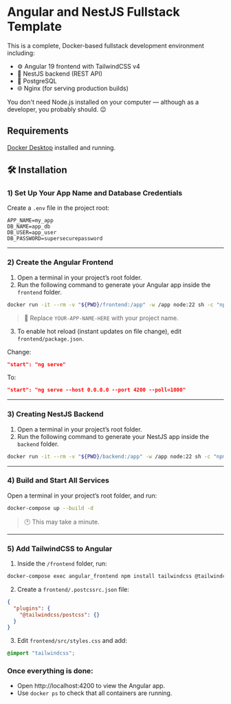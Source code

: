 # Angular and NestJS Fullstack Template

This is a complete, Docker-based fullstack development environment including:
- ⚙️ Angular 19 frontend with TailwindCSS v4
- 🧠 NestJS backend (REST API)
- 🐘 PostgreSQL
- 🌐 Nginx (for serving production builds)

You don't need Node.js installed on your computer — although as a developer, you probably should. 😉

## Requirements
[Docker Desktop](https://www.docker.com/products/docker-desktop) installed and running.

## 🛠️ Installation

### 1) Set Up Your App Name and Database Credentials
Create a `.env` file in the project root:
```dotenv
APP_NAME=my_app
DB_NAME=app_db
DB_USER=app_user
DB_PASSWORD=supersecurepassword
```
---
### 2) Create the Angular Frontend
1. Open a terminal in your project’s root folder.
2. Run the following command to generate your Angular app inside the `frontend` folder.
```bash
docker run -it --rm -v "${PWD}/frontend:/app" -w /app node:22 sh -c "npm install -g @angular/cli && ng new YOUR-APP-NAME-HERE --directory=. --style=css --routing --strict --skip-git --skip-install --force"
```
>🔧 Replace  `YOUR-APP-NAME-HERE` with your project name.
3. To enable hot reload (instant updates on file change), edit `frontend/package.json`.
 
Change:
```json
"start": "ng serve"
```
To:
```json
"start": "ng serve --host 0.0.0.0 --port 4200 --poll=1000"
```
---
### 3) Creating NestJS Backend
1. Open a terminal in your project’s root folder.
2. Run the following command to generate your NestJS app inside the `backend` folder.
```bash
docker run -it --rm -v "${PWD}/backend:/app" -w /app node:22 sh -c "npm install -g @nestjs/cli && nest new app --directory=. --skip-git --package-manager=npm --strict"
```
---
### 4) Build and Start All Services
Open a terminal in your project’s root folder, and run:
```bash
docker-compose up --build -d
```
>🕐 This may take a minute. 
---
### 5) Add TailwindCSS to Angular
1. Inside the `/frontend` folder, run:
```bash
docker-compose exec angular_frontend npm install tailwindcss @tailwindcss/postcss postcss --force
```
2. Create a `frontend/.postcssrc.json` file:
```json
{
  "plugins": {
    "@tailwindcss/postcss": {}
  }
}
```
3. Edit `frontend/src/styles.css` and add:
```css
@import "tailwindcss";
```
### Once everything is done:
- Open http://localhost:4200 to view the Angular app.
- Use `docker ps` to check that all containers are running.
